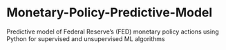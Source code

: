 # Monetary-Policy-Predictive-Model
Predictive model of Federal Reserve’s (FED) monetary policy actions using Python for supervised and unsupervised ML algorithms
